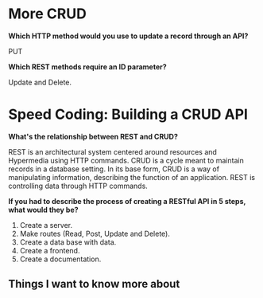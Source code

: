 
#  More CRUD
**Which HTTP method would you use to update a record through an API?**

PUT

**Which REST methods require an ID parameter?**

Update and Delete.
# Speed Coding: Building a CRUD API
**What's the relationship between REST and CRUD?**

REST is an architectural system centered around resources and Hypermedia using HTTP commands. CRUD is a cycle meant to maintain records in a database setting. In its base form, CRUD is a way of manipulating information, describing the function of an application. REST is controlling data through HTTP commands.

**If you had to describe the process of creating a RESTful API in 5 steps, what would they be?**

1. Create a server.
2. Make routes (Read, Post, Update and Delete).
3. Create a data base with data.
4. Create a frontend.
5. Create a documentation.
## Things I want to know more about